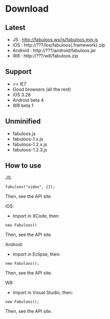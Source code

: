 # Download

## Latest

* JS : http://fabuloos.ws/js/fabuloos.min.js
* iOS : http://???/ios/fabuloos(.framework).zip
* Android : http://???/android/fabuloos.jar
* W8 : http://???/w8/fabuloos.zip

## Support

* \>= IE7
* Good browsers (all the rest)
* iOS 3.28
* Android beta 4
* W8 beta 1

## Unminified

* fabuloos.js
* fabuloos-1.x.js
* fabuloos-1.2.x.js
* fabuloos-1.2.3.js

## How to use

JS:

```
fabuloos("video", {});
```

Then, see the API site.

iOS:

* Import in XCode, then:

```
new Fabuloos()
```

Then, see the API site.

Android:

* Import in Eclipse, then:

```
new Fabuloos();
```

Then, see the API site.

W8:

* Import in Visual Studio, then:

```
new Fabuloos();
```

Then, see the API site.